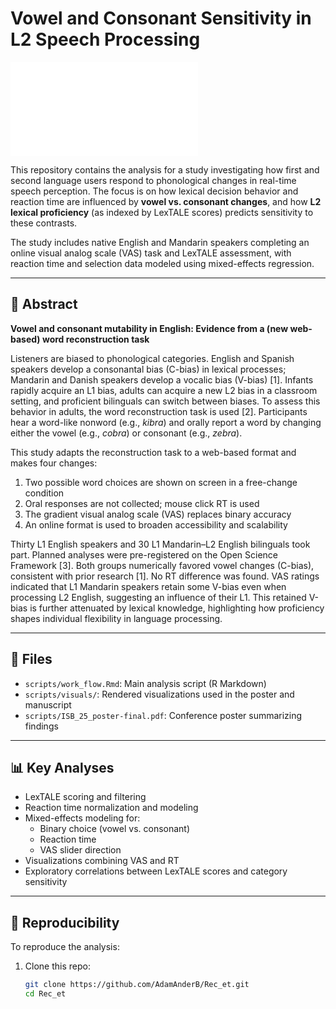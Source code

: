 # Vowel and Consonant Sensitivity in L2 Speech Processing

![Poster Preview](scripts/ISB_25_poster-final.pdf)

This repository contains the analysis for a study investigating how first and second language users respond to phonological changes in real-time speech perception. The focus is on how lexical decision behavior and reaction time are influenced by **vowel vs. consonant changes**, and how **L2 lexical proficiency** (as indexed by LexTALE scores) predicts sensitivity to these contrasts.

The study includes native English and Mandarin speakers completing an online visual analog scale (VAS) task and LexTALE assessment, with reaction time and selection data modeled using mixed-effects regression.

---

## 📝 Abstract

**Vowel and consonant mutability in English: Evidence from a (new web-based) word reconstruction task**

Listeners are biased to phonological categories. English and Spanish speakers develop a consonantal bias (C-bias) in lexical processes; Mandarin and Danish speakers develop a vocalic bias (V-bias) [1]. Infants rapidly acquire an L1 bias, adults can acquire a new L2 bias in a classroom setting, and proficient bilinguals can switch between biases. To assess this behavior in adults, the word reconstruction task is used [2]. Participants hear a word-like nonword (e.g., *kibra*) and orally report a word by changing either the vowel (e.g., *cobra*) or consonant (e.g., *zebra*).

This study adapts the reconstruction task to a web-based format and makes four changes:  
1. Two possible word choices are shown on screen in a free-change condition  
2. Oral responses are not collected; mouse click RT is used  
3. The gradient visual analog scale (VAS) replaces binary accuracy  
4. An online format is used to broaden accessibility and scalability  

Thirty L1 English speakers and 30 L1 Mandarin–L2 English bilinguals took part. Planned analyses were pre-registered on the Open Science Framework [3]. Both groups numerically favored vowel changes (C-bias), consistent with prior research [1]. No RT difference was found. VAS ratings indicated that L1 Mandarin speakers retain some V-bias even when processing L2 English, suggesting an influence of their L1. This retained V-bias is further attenuated by lexical knowledge, highlighting how proficiency shapes individual flexibility in language processing.

---

## 📂 Files

- `scripts/work_flow.Rmd`: Main analysis script (R Markdown)
- `scripts/visuals/`: Rendered visualizations used in the poster and manuscript
- `scripts/ISB_25_poster-final.pdf`: Conference poster summarizing findings

---

## 📊 Key Analyses

- LexTALE scoring and filtering
- Reaction time normalization and modeling
- Mixed-effects modeling for:
  - Binary choice (vowel vs. consonant)
  - Reaction time
  - VAS slider direction
- Visualizations combining VAS and RT
- Exploratory correlations between LexTALE scores and category sensitivity

---

## 🔄 Reproducibility

To reproduce the analysis:

1. Clone this repo:
   ```bash
   git clone https://github.com/AdamAnderB/Rec_et.git
   cd Rec_et
